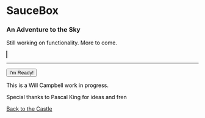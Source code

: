# SauceBox
### An Adventure to the Sky



<style>
  canvas {
    background-color: #B4FBB4;
    border: 1px solid black;
  }
  p {color: black}
</style>

<body>
  <p>Still working on functionality. More to come.</p>
  <canvas id="myCanvas" width="400px" height="600px"></canvas>
  <hr>
  <input type="button" id="button" value="I'm Ready!"></input>
  <script src="game.js"></script>
  <p>This is a Will Campbell work in progress.</p>
  <p>Special thanks to Pascal King for ideas and fren</p>
</body>

[Back to the Castle](https://whcampbell.github.io/Ivys-Castle/)
